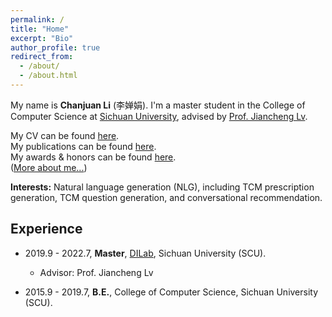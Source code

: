 ```yaml
---
permalink: /
title: "Home"
excerpt: "Bio"
author_profile: true
redirect_from: 
  - /about/
  - /about.html
---
```

My name is **Chanjuan Li** (李婵娟). I'm a master student in the College of Computer Science at [Sichuan University](http://www.scu.edu.cn/), advised by [Prof. Jiancheng Lv](https://baike.baidu.com/item/%E5%90%95%E5%BB%BA%E6%88%90/12631172?fr=aladdin). 

My CV can be found [here](https://moon290.github.io/DayihengLiu_CV.pdf).   
My publications can be found [here](https://moon290.github.io/publications/).  
My awards & honors can be found [here](https://moon290.github.io/awards/).  
([More about me...](https://moon290.github.io/more/))  

**Interests:** 
Natural language generation (NLG), including TCM prescription generation, TCM question generation, and conversational recommendation.

Experience
------
+ 2019.9 - 2022.7, **Master**, [DILab](http://dicalab.cn/), Sichuan University (SCU).
  - Advisor: Prof. Jiancheng Lv
  
+ 2015.9 - 2019.7, **B.E.**, College of Computer Science, Sichuan University (SCU).
   

